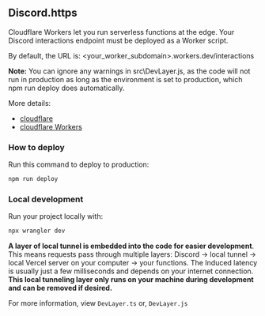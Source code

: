 ## Discord.https

Cloudflare Workers let you run serverless functions at the edge. Your Discord interactions endpoint must be deployed as a Worker script.

By default, the URL is: <your_worker_subdomain>.workers.dev/interactions

**Note:** You can ignore any warnings in src\DevLayer.js, as the code will not run in production as long as the environment is set to production, which npm run deploy does automatically.

More details:

- [cloudflare](https://cloudflare.com)
- [cloudflare Workers](https://workers.cloudflare.com)

### How to deploy

Run this command to deploy to production:

```bash
npm run deploy
```

### Local development

Run your project locally with:

```bash
npx wrangler dev
```

**A layer of local tunnel is embedded into the code for easier development**. This means requests pass through multiple layers: Discord → local tunnel → local Vercel server on your computer → your functions. The Induced latency is usually just a few milliseconds and depends on your internet connection. **This local tunneling layer only runs on your machine during development and can be removed if desired.**

For more information, view `DevLayer.ts` or, `DevLayer.js`
